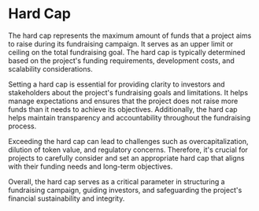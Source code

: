 # Hard Cap

The hard cap represents the maximum amount of funds that a project aims to raise during its fundraising campaign. It serves as an upper limit or ceiling on the total fundraising goal. The hard cap is typically determined based on the project's funding requirements, development costs, and scalability considerations.

Setting a hard cap is essential for providing clarity to investors and stakeholders about the project's fundraising goals and limitations. It helps manage expectations and ensures that the project does not raise more funds than it needs to achieve its objectives. Additionally, the hard cap helps maintain transparency and accountability throughout the fundraising process.

Exceeding the hard cap can lead to challenges such as overcapitalization, dilution of token value, and regulatory concerns. Therefore, it's crucial for projects to carefully consider and set an appropriate hard cap that aligns with their funding needs and long-term objectives.

Overall, the hard cap serves as a critical parameter in structuring a fundraising campaign, guiding investors, and safeguarding the project's financial sustainability and integrity.
